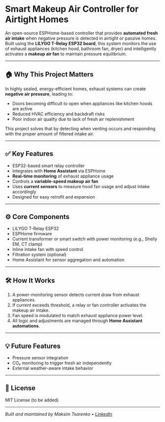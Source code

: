 # Smart Makeup Air Controller for Airtight Homes

An open-source ESPHome-based controller that provides **automated fresh air intake** when negative pressure is detected in airtight or passive homes. Built using the **LILYGO T-Relay ESP32 board**, this system monitors the use of exhaust appliances (kitchen hood, bathroom fan, dryer) and intelligently activates a **makeup air fan** to maintain pressure equilibrium.

---

## 🏠 Why This Project Matters

In highly sealed, energy-efficient homes, exhaust systems can create **negative air pressure**, leading to:
- Doors becoming difficult to open when appliances like kitchen hoods are active
- Reduced HVAC efficiency and backdraft risks
- Poor indoor air quality due to lack of fresh air replenishment

This project solves that by detecting when venting occurs and responding with the proper amount of filtered intake air.

---

## ✅ Key Features

- ESP32-based smart relay controller
- Integrates with **Home Assistant** via ESPHome
- **Real-time monitoring** of exhaust appliance usage
- Controls a **variable-speed makeup air fan**
- Uses **current sensors** to measure hood fan usage and adjust intake accordingly
- Designed for easy retrofit and expansion

---

## ⚙️ Core Components

- LILYGO T-Relay ESP32
- ESPHome firmware
- Current transformer or smart switch with power monitoring (e.g., Shelly EM, CT clamp)
- Inline intake fan with speed control
- Filtration system (optional)
- Home Assistant for sensor aggregation and automation

---

## 🛠 How It Works

1. A power-monitoring sensor detects current draw from exhaust appliances.
2. If current exceeds threshold, a relay or fan controller activates the makeup air intake.
3. Fan speed is modulated to match exhaust appliance power level.
4. All logic and adjustments are managed through **Home Assistant automations**.

---

## 💡 Future Features

- Pressure sensor integration
- CO₂ monitoring to trigger fresh air independently
- External weather-aware intake behavior

---

## 📜 License

MIT License (to be added)

---

*Built and maintained by Maksim Tsarenko • [LinkedIn](https://www.linkedin.com/in/maksim-tsarenko/)*
